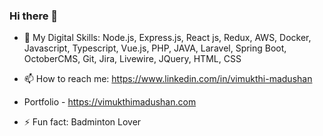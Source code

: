 ### Hi there 👋

- 🔭 My Digital Skills: Node.js, Express.js, React js, Redux, AWS, Docker, Javascript, Typescript, Vue.js, PHP, JAVA, Laravel,
  Spring Boot, OctoberCMS, Git, Jira, Livewire, JQuery, HTML, CSS
  
- 📫 How to reach me: https://www.linkedin.com/in/vimukthi-madushan
- Portfolio - https://vimukthimadushan.com
- ⚡ Fun fact: Badminton Lover

